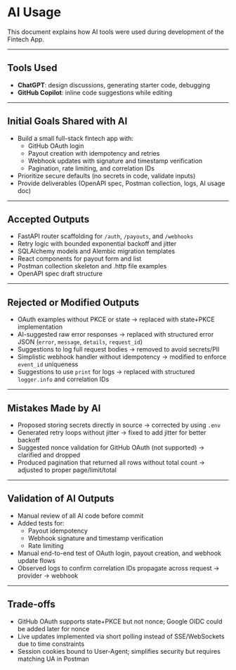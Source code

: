 # AI Usage

This document explains how AI tools were used during development of the Fintech App.

---

## Tools Used

- **ChatGPT**: design discussions, generating starter code, debugging
- **GitHub Copilot**: inline code suggestions while editing

---

## Initial Goals Shared with AI

- Build a small full-stack fintech app with:
  - GitHub OAuth login
  - Payout creation with idempotency and retries
  - Webhook updates with signature and timestamp verification
  - Pagination, rate limiting, and correlation IDs
- Prioritize secure defaults (no secrets in code, validate inputs)
- Provide deliverables (OpenAPI spec, Postman collection, logs, AI usage doc)

---

## Accepted Outputs

- FastAPI router scaffolding for `/auth`, `/payouts`, and `/webhooks`
- Retry logic with bounded exponential backoff and jitter
- SQLAlchemy models and Alembic migration templates
- React components for payout form and list
- Postman collection skeleton and .http file examples
- OpenAPI spec draft structure

---

## Rejected or Modified Outputs

- OAuth examples without PKCE or state -> replaced with state+PKCE implementation
- AI-suggested raw error responses -> replaced with structured error JSON (`error`, `message`, `details`, `request_id`)
- Suggestions to log full request bodies -> removed to avoid secrets/PII
- Simplistic webhook handler without idempotency -> modified to enforce `event_id` uniqueness
- Suggestions to use `print` for logs -> replaced with structured `logger.info` and correlation IDs

---

## Mistakes Made by AI

- Proposed storing secrets directly in source -> corrected by using `.env`
- Generated retry loops without jitter -> fixed to add jitter for better backoff
- Suggested nonce validation for GitHub OAuth (not supported) -> clarified and dropped
- Produced pagination that returned all rows without total count -> adjusted to proper page/limit/total

---

## Validation of AI Outputs

- Manual review of all AI code before commit
- Added tests for:
  - Payout idempotency
  - Webhook signature and timestamp verification
  - Rate limiting
- Manual end-to-end test of OAuth login, payout creation, and webhook update flows
- Observed logs to confirm correlation IDs propagate across request -> provider -> webhook

---

## Trade-offs

- GitHub OAuth supports state+PKCE but not nonce; Google OIDC could be added later for nonce
- Live updates implemented via short polling instead of SSE/WebSockets due to time constraints
- Session cookies bound to User-Agent; simplifies security but requires matching UA in Postman
